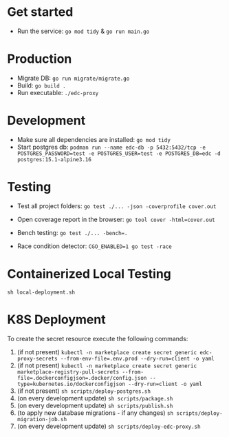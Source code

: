 
# Get started

- Run the service: `go mod tidy` & `go run main.go`

# Production

- Migrate DB: `go run migrate/migrate.go`
- Build: `go build .`
- Run executable: `./edc-proxy`

# Development

- Make sure all dependencies are installed: `go mod tidy`
- Start postgres db: `podman run --name edc-db -p 5432:5432/tcp -e POSTGRES_PASSWORD=test -e POSTGRES_USER=test -e POSTGRES_DB=edc -d postgres:15.1-alpine3.16`

# Testing

- Test all project folders: `go test ./... -json -coverprofile cover.out`
- Open coverage report in the browser: `go tool cover -html=cover.out`

- Bench testing: `go test ./... -bench=.`

- Race condition detector: `CGO_ENABLED=1 go test -race`

# Containerized Local Testing

`sh local-deployment.sh`


# K8S Deployment

To create the secret resource execute the following commands:
1. (if not present) `kubectl -n marketplace create secret generic edc-proxy-secrets --from-env-file=.env.prod --dry-run=client -o yaml`
2. (if not present) `kubectl -n marketplace create secret generic marketplace-registry-pull-secrets --from-file=.dockerconfigjson=.docker/config.json --type=kubernetes.io/dockerconfigjson --dry-run=client -o yaml`
3. (if not present) `sh scripts/deploy-postgres.sh`
4. (on every development update) `sh scripts/package.sh`
5. (on every development update) `sh scripts/publish.sh`
6. (to apply new database migrations - if any changes) `sh scripts/deploy-migration-job.sh`
7. (on every development update) `sh scripts/deploy-edc-proxy.sh`